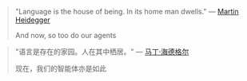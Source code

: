 > "Language is the house of being. In its home man dwells." — [Martin Heidegger](https://www.goodreads.com/quotes/10151861-language-is-the-house-of-being-in-its-home-man)
>
> And now, so too do our agents

> "语言是存在的家园。人在其中栖居。" — [马丁·海德格尔](https://www.goodreads.com/quotes/10151861-language-is-the-house-of-being-in-its-home-man)
>
> 现在，我们的智能体亦是如此